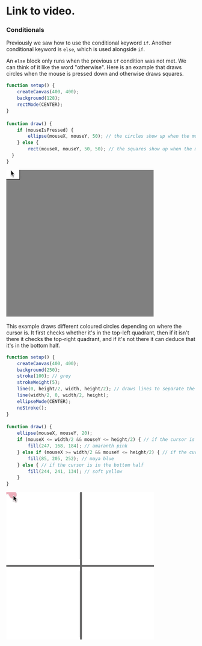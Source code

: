 # Link to video.

### Conditionals

Previously we saw how to use the conditional keyword `if`. Another conditional keyword is `else`, which is used alongside `if`. 

An `else` block only runs when the previous `if` condition was not met. We can think of it like the word "otherwise". Here is an example that draws circles when the mouse is pressed down and otherwise draws squares.

```js
function setup() {
    createCanvas(400, 400);
    background(128);
    rectMode(CENTER);
}

function draw() {
    if (mouseIsPressed) { 
        ellipse(mouseX, mouseY, 50); // the circles show up when the mouse is pressed down
    } else {
        rect(mouseX, mouseY, 50, 50); // the squares show up when the mouse is not pressed down
  }
}
```

![](../../Images/squares_to_circles.gif)

This example draws different coloured circles depending on where the cursor is. It first checks whether it's in the top-left quadrant, then if it isn't there it checks the top-right quadrant, and if it's not there it can deduce that it's in the bottom half.

```js
function setup() {
    createCanvas(400, 400);
    background(250);
    stroke(100); // grey
    strokeWeight(5);
    line(0, height/2, width, height/2); // draws lines to separate the canvas into quarters
    line(width/2, 0, width/2, height);
    ellipseMode(CENTER);
    noStroke();
}

function draw() {
    ellipse(mouseX, mouseY, 20);
    if (mouseX <= width/2 && mouseY <= height/2) { // if the cursor is in the top-right quarter
        fill(247, 168, 184); // amaranth pink
    } else if (mouseX >= width/2 && mouseY <= height/2) { // if the cursor is in the top-left quarter
        fill(85, 205, 252); // maya blue
    } else { // if the cursor is in the bottom half
        fill(244, 241, 134); // soft yellow
    }
}
```

![](../../Images/pink_to_blue.gif)
